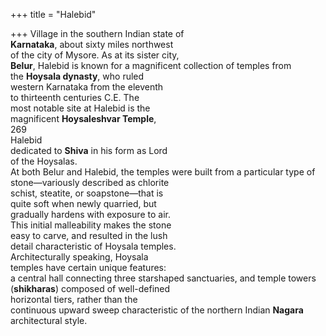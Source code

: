 +++
title = "Halebid"

+++
Village in the southern Indian state of  
**Karnataka**, about sixty miles northwest  
of the city of Mysore. As at its sister city,  
**Belur**, Halebid is known for a magnificent collection of temples from  
the **Hoysala dynasty**, who ruled  
western Karnataka from the eleventh  
to thirteenth centuries C.E. The  
most notable site at Halebid is the  
magnificent **Hoysaleshvar Temple**,  
269  
Halebid  
dedicated to **Shiva** in his form as Lord  
of the Hoysalas.  
At both Belur and Halebid, the temples were built from a particular type of  
stone—variously described as chlorite  
schist, steatite, or soapstone—that is  
quite soft when newly quarried, but  
gradually hardens with exposure to air.  
This initial malleability makes the stone  
easy to carve, and resulted in the lush  
detail characteristic of Hoysala temples.  
Architecturally speaking, Hoysala  
temples have certain unique features:  
a central hall connecting three starshaped sanctuaries, and temple towers  
(**shikharas**) composed of well-defined  
horizontal tiers, rather than the  
continuous upward sweep characteristic of the northern Indian **Nagara** architectural style.